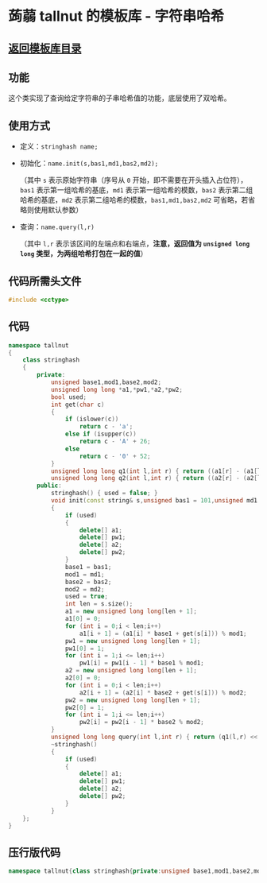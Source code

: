 # 蒟蒻 tallnut 的模板库 - 字符串哈希

## [返回模板库目录](https://tallnutliu.github.io/My-Blog/2025/02/15/My-Templates-(Chinese-version).html)

## 功能
这个类实现了查询给定字符串的子串哈希值的功能，底层使用了双哈希。

## 使用方式
- 定义：`stringhash name;`

- 初始化：`name.init(s,bas1,md1,bas2,md2);`
  
  （其中 `s` 表示原始字符串（序号从 `0` 开始，即不需要在开头插入占位符），`bas1` 表示第一组哈希的基底，`md1` 表示第一组哈希的模数，`bas2` 表示第二组哈希的基底，`md2` 表示第二组哈希的模数，`bas1,md1,bas2,md2` 可省略，若省略则使用默认参数）
  
- 查询：`name.query(l,r)`
  
  （其中 `l,r` 表示该区间的左端点和右端点，**注意，返回值为 `unsigned long long` 类型，为两组哈希打包在一起的值**）

## 代码所需头文件
```cpp
#include <cctype>
```

## 代码
```cpp
namespace tallnut
{
	class stringhash
	{
		private:
			unsigned base1,mod1,base2,mod2;
			unsigned long long *a1,*pw1,*a2,*pw2;
			bool used;
			int get(char c)
			{
				if (islower(c))
                    return c - 'a';
                else if (isupper(c))
                    return c - 'A' + 26;
                else
                    return c - '0' + 52;
			}
			unsigned long long q1(int l,int r) { return ((a1[r] - (a1[l - 1] * pw1[r - l + 1] % mod1) + mod1) % mod1); }
			unsigned long long q2(int l,int r) { return ((a2[r] - (a2[l - 1] * pw2[r - l + 1] % mod2) + mod2) % mod2); }
		public:
			stringhash() { used = false; }
			void init(const string& s,unsigned bas1 = 101,unsigned md1 = 998244353,unsigned bas2 = 131,unsigned md2 = 1e9 + 7)
			{
				if (used)
				{
					delete[] a1;
					delete[] pw1;
					delete[] a2;
					delete[] pw2;
				}
				base1 = bas1;
				mod1 = md1;
				base2 = bas2;
				mod2 = md2;
				used = true;
				int len = s.size();
				a1 = new unsigned long long[len + 1];
				a1[0] = 0;
				for (int i = 0;i < len;i++)
					a1[i + 1] = (a1[i] * base1 + get(s[i])) % mod1;
				pw1 = new unsigned long long[len + 1];
				pw1[0] = 1;
				for (int i = 1;i <= len;i++)
					pw1[i] = pw1[i - 1] * base1 % mod1;
				a2 = new unsigned long long[len + 1];
				a2[0] = 0;
				for (int i = 0;i < len;i++)
					a2[i + 1] = (a2[i] * base2 + get(s[i])) % mod2;
				pw2 = new unsigned long long[len + 1];
				pw2[0] = 1;
				for (int i = 1;i <= len;i++)
					pw2[i] = pw2[i - 1] * base2 % mod2;
			}
			unsigned long long query(int l,int r) { return (q1(l,r) << 32) + q2(l,r);	}
			~stringhash()
			{
				if (used)
				{
					delete[] a1;
					delete[] pw1;
					delete[] a2;
					delete[] pw2;
				}
			}
	};
}
```

## 压行版代码
```cpp
namespace tallnut{class stringhash{private:unsigned base1,mod1,base2,mod2;unsigned long long*a1,*pw1,*a2,*pw2;bool used;int get(char c){if(islower(c))return c-'a';else if(isupper(c))return c-'A'+26;else return c-'0'+52;}unsigned long long q1(int l,int r){return((a1[r]-(a1[l-1]*pw1[r-l+1]%mod1)+mod1)%mod1);}unsigned long long q2(int l,int r){return((a2[r]-(a2[l-1]*pw2[r-l+1]%mod2)+mod2)%mod2);}public:stringhash(){used=false;}void init(const string&s,unsigned bas1=101,unsigned md1=998244353,unsigned bas2=131,unsigned md2=1e9+7){if(used){delete[]a1;delete[]pw1;delete[]a2;delete[]pw2;}base1=bas1;mod1=md1;base2=bas2;mod2=md2;used=true;int len=s.size();a1=new unsigned long long[len+1];a1[0]=0;for(int i=0;i<len;i++)a1[i+1]=(a1[i]*base1+get(s[i]))%mod1;pw1=new unsigned long long[len+1];pw1[0]=1;for(int i=1;i<=len;i++)pw1[i]=pw1[i-1]*base1%mod1;a2=new unsigned long long[len+1];a2[0]=0;for(int i=0;i<len;i++)a2[i+1]=(a2[i]*base2+get(s[i]))%mod2;pw2=new unsigned long long[len+1];pw2[0]=1;for(int i=1;i<=len;i++)pw2[i]=pw2[i-1]*base2%mod2;}unsigned long long query(int l,int r){return(q1(l,r)<<32)+q2(l,r);}~stringhash(){if(used){delete[]a1;delete[]pw1;delete[]a2;delete[]pw2;}}};}
```
